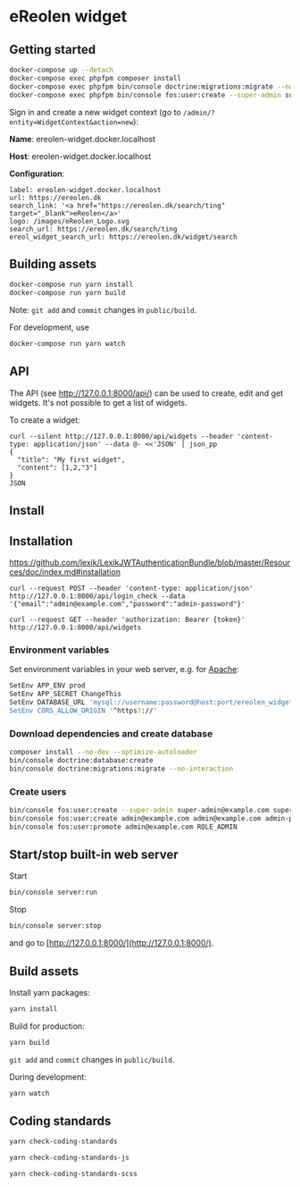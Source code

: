 # eReolen widget

## Getting started

```sh
docker-compose up --detach
docker-compose exec phpfpm composer install
docker-compose exec phpfpm bin/console doctrine:migrations:migrate --no-interaction
docker-compose exec phpfpm bin/console fos:user:create --super-admin super-admin@example.com super-admin@example.com super-admin-password
```

Sign in and create a new widget context (go to `/admin/?entity=WidgetContext&action=new`):

**Name**: ereolen-widget.docker.localhost

**Host**: ereolen-widget.docker.localhost

**Configuration**:
```
label: ereolen-widget.docker.localhost
url: https://ereolen.dk
search_link: '<a href="https://ereolen.dk/search/ting" target="_blank">eReolen</a>'
logo: /images/eReolen_Logo.svg
search_url: https://ereolen.dk/search/ting
ereol_widget_search_url: https://ereolen.dk/widget/search
```

## Building assets

```sh
docker-compose run yarn install
docker-compose run yarn build
```

Note: `git add` and `commit` changes in `public/build`.

For development, use
```sh
docker-compose run yarn watch
```


## API

The API (see http://127.0.0.1:8000/api/) can be used to create, edit
and get widgets. It's not possible to get a list of widgets.

To create a widget:

```
curl --silent http://127.0.0.1:8000/api/widgets --header 'content-type: application/json' --data @- <<'JSON' | json_pp
{
  "title": "My first widget",
  "content": [1,2,"3"]
}
JSON
```

## Install

## Installation

https://github.com/lexik/LexikJWTAuthenticationBundle/blob/master/Resources/doc/index.md#installation

```
curl --request POST --header 'content-type: application/json' http://127.0.0.1:8000/api/login_check --data '{"email":"admin@example.com","password":"admin-password"}'
```

```
curl --request GET --header 'authorization: Bearer {token}' http://127.0.0.1:8000/api/widgets
```

### Environment variables

Set environment variables in your web server, e.g. for [Apache](https://httpd.apache.org/docs/2.4/mod/mod_env.html#setenv):

```sh
SetEnv APP_ENV prod
SetEnv APP_SECRET ChangeThis
SetEnv DATABASE_URL 'mysql://username:password@host:port/ereolen_widget
SetEnv CORS_ALLOW_ORIGIN '^https?://'
```

### Download dependencies and create database

```sh
composer install --no-dev --optimize-autoloader
bin/console doctrine:database:create
bin/console doctrine:migrations:migrate --no-interaction
```

### Create users

```sh
bin/console fos:user:create --super-admin super-admin@example.com super-admin@example.com super-admin-password
bin/console fos:user:create admin@example.com admin@example.com admin-password
bin/console fos:user:promote admin@example.com ROLE_ADMIN
```

## Start/stop built-in web server

Start

```sh
bin/console server:run
```

Stop

```sh
bin/console server:stop
```

and go to [http://127.0.0.1:8000/](http://127.0.0.1:8000/).

## Build assets

Install yarn packages:

```sh
yarn install
```

Build for production:

```sh
yarn build
```

`git add` and `commit` changes in `public/build`.

During development:

```sh
yarn watch
```

## Coding standards

```sh
yarn check-coding-standards
```

```sh
yarn check-coding-standards-js
```

```sh
yarn check-coding-standards-scss
```
